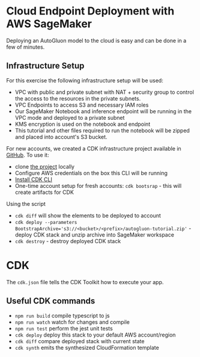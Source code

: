 # Cloud Endpoint Deployment with AWS SageMaker

Deploying an AutoGluon model to the cloud is easy and can be done in a few of minutes. 

## Infrastructure Setup

For this exercise the following infrastructure setup will be used:
* VPC with public and private subnet with NAT + security group to control the access to the resources in the private subnets.
* VPC Endpoints to access S3 and necessary IAM roles
* Our SageMaker Notebook and inference endpoint will be running in the VPC mode and deployed to a private subnet
* KMS encryption is used on the notebook and endpoint
* This tutorial and other files required to run the notebook will be zipped and placed into account's S3 bucket.

For new accounts, we created a CDK infrastructure project available in [GitHub](https://github.com/gradientsky/ag-vpc-setup). To use it:
* clone [the project](https://github.com/gradientsky/ag-vpc-setup) locally
* Configure AWS credentials on the box this CLI will be running
* [Install CDK CLI](https://docs.aws.amazon.com/cdk/v2/guide/cli.html)
* One-time account setup for fresh accounts: `cdk bootsrap` - this will create artifacts for CDK

Using the script
* `cdk diff` will show the elements to be deployed to account
* `cdk deploy --parameters BootstrapArchive='s3://<bucket>/<prefix>/autogluon-tutorial.zip'` - deploy CDK stack and unzip archive into SageMaker workspace
* `cdk destroy` - destroy deployed CDK stack

# CDK

The `cdk.json` file tells the CDK Toolkit how to execute your app.

## Useful CDK commands

 * `npm run build`   compile typescript to js
 * `npm run watch`   watch for changes and compile
 * `npm run test`    perform the jest unit tests
 * `cdk deploy`      deploy this stack to your default AWS account/region
 * `cdk diff`        compare deployed stack with current state
 * `cdk synth`       emits the synthesized CloudFormation template
